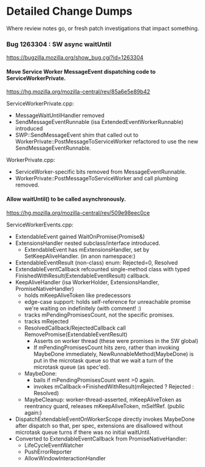 # Detailed Change Dumps #

Where review notes go, or fresh patch investigations that impact something.

### Bug 1263304 : SW async waitUntil ###
https://bugzilla.mozilla.org/show_bug.cgi?id=1263304

#### Move Service Worker MessageEvent dispatching code to ServiceWorkerPrivate. ####
https://hg.mozilla.org/mozilla-central/rev/85a6e5e89b42

ServiceWorkerPrivate.cpp:
* MessageWaitUntilHandler removed
* SendMessageEventRunnable (isa ExtendedEventWorkerRunnable) introduced
* SWP::SendMessageEvent shim that called out to
  WorkerPrivate::PostMessageToServiceWorker refactored to use the new
  SendMessageEventRunnable.

WorkerPrivate.cpp:
* ServiceWorker-specific bits removed from MessageEventRunnable.
* WorkerPrivate::PostMessageToServiceWorker and call plumbing removed.

#### Allow waitUntil() to be called asynchronously. ####
https://hg.mozilla.org/mozilla-central/rev/509e98eec0ce

ServiceWorkerEvents.cpp:
* ExtendableEvent gained WaitOnPromise(Promise&)
* ExtensionsHandler nested subclass/interface introduced.
  * ExtendableEvent has mExtensionsHandler, set by SetKeepAliveHandler.
(in anon namespace:)
* ExtendableEventResult (non-class) enum: Rejected=0, Resolved
* ExtendableEventCallback refcounted single-method class with
  typed FinishedWithResult(ExtendableEventResult) callback.
* KeepAliveHandler (isa WorkerHolder, ExtensionsHandler, PromiseNativeHandler)
  * holds mKeepAliveToken like predecessors
  * edge-case support: holds self-reference for unreachable promise we're
    waiting on indefinitely (with comment! :)
  * tracks mPendingPromisesCount, not the specific promises.
  * tracks mRejected
  * ResolvedCallback/RejectedCallback call RemovePromise(ExtendableEventResult)
    * Asserts on worker thread (these were promises in the SW global)
    * If mPendingPromisesCount hits zero, rather than invoking MaybeDone
      immediately, NewRunnableMethod(MaybeDone) is put in the microtask queue
      so that we wait a turn of the microtask queue (as spec'ed).
  * MaybeDone:
    * bails if mPendingPromisesCount went >0 again.
    * invokes mCallback->FinishedWithResult(mRejected ? Rejected : Resolved)
  * MaybeCleanup: worker-thread-asserted, mKeepAliveToken as reentrancy guard,
    releases mKeepAliveToken, mSelfRef.
(public again:)
* DispatchExtendableEventOnWorkerScope directly invokes MaybeDone after dispatch
  so that, per spec, extensions are disallowed without microtask queue turns if
  there was no initial waitUntil.
* Converted to ExtendableEventCallback from PromiseNativeHandler:
  * LifeCycleEventWatcher
  * PushErrorReporter
  * AllowWindowInteractionHandler
